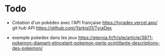 # Todo

- Création d'un pokédex avec l'API française https://tyradex.vercel.app/
  git hub API https://github.com/Yarkis01/TyraDex

- exemple pokedex dans les jeux https://eternia.fr/fr/site/article/3871-pokemon-diamant-etincelant-pokemon-perle-scintillante-descriptions-des-pokemon/
